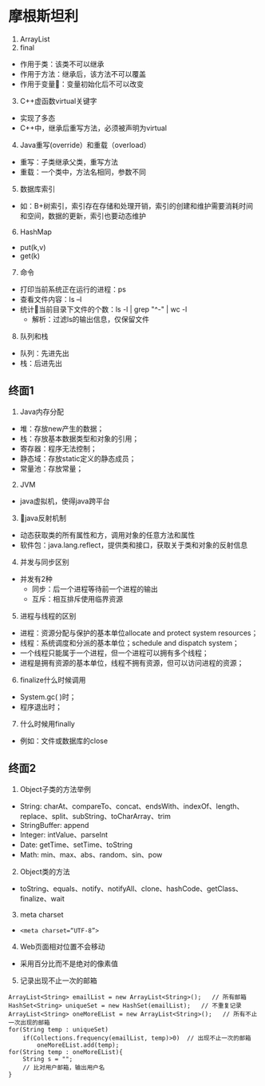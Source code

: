 # 摩根斯坦利
1. ArrayList
2. final
* 作用于类：该类不可以继承
* 作用于方法：继承后，该方法不可以覆盖
* 作用于变量：变量初始化后不可以改变
3. C++虚函数virtual关键字
* 实现了多态
* C++中，继承后重写方法，必须被声明为virtual
4. Java重写(override）和重载（overload）
* 重写：子类继承父类，重写方法
* 重载：一个类中，方法名相同，参数不同
5. 数据库索引
* 如：B+树索引，索引存在存储和处理开销，索引的创建和维护需要消耗时间和空间，数据的更新，索引也要动态维护
6. HashMap
* put(k,v)
* get(k)
7. 命令
* 打印当前系统正在运行的进程：ps
* 查看文件内容：ls –l
* 统计当前目录下文件的个数：ls -l | grep "^-" | wc -l
    * 解析：过滤ls的输出信息，仅保留文件
8. 队列和栈
* 队列：先进先出
* 栈：后进先出

## 终面1
1. Java内存分配
* 堆：存放new产生的数据；
* 栈：存放基本数据类型和对象的引用；
* 寄存器：程序无法控制；
* 静态域：存放static定义的静态成员；
* 常量池：存放常量；
2. JVM
* java虚拟机，使得java跨平台
3. java反射机制
* 动态获取类的所有属性和方，调用对象的任意方法和属性
* 软件包：java.lang.reflect，提供类和接口，获取关于类和对象的反射信息
4. 并发与同步区别
* 并发有2种
    * 同步：后一个进程等待前一个进程的输出
    * 互斥：相互排斥使用临界资源
5. 进程与线程的区别
* 进程：资源分配与保护的基本单位allocate and protect system resources；
* 线程：系统调度和分派的基本单位；schedule and dispatch system；
* 一个线程只能属于一个进程，但一个进程可以拥有多个线程；
* 进程是拥有资源的基本单位，线程不拥有资源，但可以访问进程的资源；
6. finalize什么时候调用
* System.gc( )时；
* 程序退出时；
7. 什么时候用finally
* 例如：文件或数据库的close

## 终面2
1. Object子类的方法举例
* String: charAt、compareTo、concat、endsWith、indexOf、length、replace、split、subString、toCharArray、trim
* StringBuffer: append
* Integer: intValue、parseInt
* Date: getTime、setTime、toString
* Math: min、max、abs、random、sin、pow
2. Object类的方法
* toString、equals、notify、notifyAll、clone、hashCode、getClass、finalize、wait
3. meta charset
* `<meta charset=“UTF-8”>`
4. Web页面相对位置不会移动
* 采用百分比而不是绝对的像素值
5. 记录出现不止一次的邮箱
```
ArrayList<String> emailList = new ArrayList<String>();   // 所有邮箱
HashSet<String> uniqueSet = new HashSet(emailList);   // 不重复记录
ArrayList<String> oneMoreEList = new ArrayList<String>();   // 所有不止一次出现的邮箱
for(String temp : uniqueSet)
    if(Collections.frequency(emailList, temp)>0)  // 出现不止一次的邮箱
        oneMoreEList.add(temp);
for(String temp : oneMoreEList){
    String s = "";
    // 比对用户邮箱，输出用户名
}
```